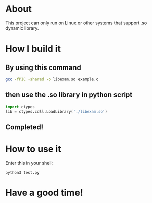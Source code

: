 # About 
This project can only run on Linux or other systems that support .so dynamic library.

# How I build it
## By using this command
```bash
gcc -fPIC -shared -o libexam.so example.c
```
## then use the .so library in python script
```python
import ctypes
lib = ctypes.cdll.LoadLibrary('./libexam.so')
```
## Completed!

# How to use it
Enter this in your shell:
```bash 
python3 test.py 
```

# Have a good time!
